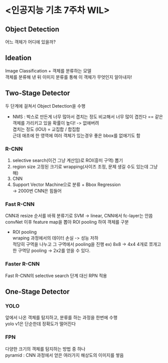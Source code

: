 # <인공지능 기초 7주차 WIL>

## Object Detection
어느 객체가 어디에 있을까?

## Ideation
Image Classification + 객체를 분류하는 모델  
객체를 분류해 낸 뒤 이미지 분류를 통해 이 객체가 무엇인지 알아내자!

## Two-Stage Detector
두 단계에 걸쳐서 Object Detection을 수행  

- NMS : 박스로 만든게 너무 많아서 겹치는 정도 비교해서 너무 많이 겹친다 == 같은 객체를 가리키고 있을 확률이 높다! -> 없애버려  
겹치는 정도 (IOU) = 교집합 / 합집합  
근데 애초에 한 영역에 여러 객체가 있는경우 좋은 bbox를 없애기도 함

### R-CNN
1. selective search(이건 그냥 계산임)로 ROI(흥미 구역) 뽑기
2. region size 고정된 크기로 wrapping(사이즈 조정, 문제 생길 수도 있는데 그냥 해)
3. CNN
4. Support Vector Machine으로 분류 + Bbox Regression  
-> 2000번 CNN은 힘들어

### Fast R-CNN
CNN과 resize 순서를 바꿔
분류기로 SVM -> linear,  CNN에서 fc-layer는 안씀
convNet 이후 feature map을 뽑아 ROI pooling 하여 객체를 구분
- ROI pooling  
wraping 과정에서의 데이터 손실 -> 성능 저하  
적당히 구역을 나누고 그 구역에서 pooling을 진행 
ex) 8x8 -> 4x4 4개로 쪼개고 한 구역당 pooling -> 2x2를 얻을 수 있다.

### Faster R-CNN
Fast R-CNN의 selective search 단계 대신 RPN 적용

## One-Stage Detector

### YOLO 
앞에서 나온 객체를 탐지하고, 분류를 하는 과정을 한번에 수행  
yolo v1은 단순한데 정확도가 떨어진다

### FPN
다양한 크기의 객체를 탐지하는 방법 중 하나  
pyramid : CNN 과정에서 얻은 여러가지 해상도의 이미지를 쌓음
